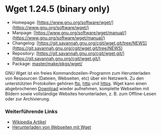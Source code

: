 # Wget 1.24.5 (binary only)
 - Homepage: [https://www.gnu.org/software/wget/](https://www.gnu.org/software/wget/)
 - Manpage: [https://www.gnu.org/software/wget/manual/](https://www.gnu.org/software/wget/manual/)
 - Changelog: [https://git.savannah.gnu.org/cgit/wget.git/tree/NEWS](https://git.savannah.gnu.org/cgit/wget.git/tree/NEWS)
 - Repository: [https://git.savannah.gnu.org/cgit/wget.git/](https://git.savannah.gnu.org/cgit/wget.git/)
 - Package: [master/make/pkgs/wget/](https://github.com/Freetz-NG/freetz-ng/tree/master/make/pkgs/wget/)

GNU Wget ist ein freies Kommandozeilen-Programm zum Herunterladen von Ressourcen
(Dateien, Webseiten, etc) über ein Netzwerk. Zu den unterstützten Protokollen gehören
[ftp](http://de.wikipedia.org/wiki/File_Transfer_Protocol),
[http](http://de.wikipedia.org/wiki/Http) und
[https](http://de.wikipedia.org/wiki/Https). Wget
kann einen abgebrochenen [Download](../Download.html) wieder
aufnehmen, komplette Webseiten mit Bildern sowie vollständige Websites
herunterladen, z. B. zum Offline-Lesen oder zur Archivierung.

### Weiterführende Links
 - [Wikipedia Artikel](http://de.wikipedia.org/wiki/Wget)
 - [Herunterladen von Webseiten mit Wget](http://www.pro-linux.de/berichte/wget-doku.html)


